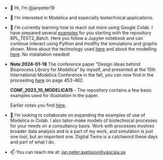 - 👋 Hi, I’m @janpeter19
- 👀 I’m interested in Modelica and especially biotechnical applications.
- 🌱 I’m currently learning how to reach out more using Google Colab. I have prepared several 
[examples](https://github.com/janpeter19/References/blob/main/Examples_used.md)
for you starting with the repository BPL_TEST2_Batch. Here you follow a Jupyter notebook and can continue interact using Python and modifiy the simulations and graphs shown. More about the technology used
[here](https://github.com/janpeter19/References/blob/main/Technology_used.md) and about the modelling 
[here](https://github.com/janpeter19/References/blob/main/Modelling_used.md).
No installation needed! 

- **Note 2024-01-18**
The conference paper "Design ideas behind Bioprocess Library for Modelica" by myself, and presented at the 15th International Modelica Conference in the fall, you can now find in the proceeding [here](https://ecp.ep.liu.se/index.php/modelica/issue/view/83) on page 453-462.

  **CONF\_2023\_10\_MODELICA15**  - The repository contains  a few basic examples used for illustration in the paper.

  Earlier notes you find [here](https://github.com/janpeter19/References/blob/main/Notes.md).

- 💞️ I’m looking to collaborate on expanding the examples of use of Modelica in Colab. I also tailor-make models of biotechnical processes for your needs on a consultancy basis. Work with processes involves broader data analysis and is a part of my work, and simulation is just one tool, but an important one. Digital Twins is a catchword these days and part of what I do.

- 📫 You can reach me at: jan.peter.axelsson@vascaia.se

<!---
janpeter19/janpeter19 is a ✨ special ✨ repository because its `README.md` (this file) appears on your GitHub profile.
You can click the Preview link to take a look at your changes.
--->

